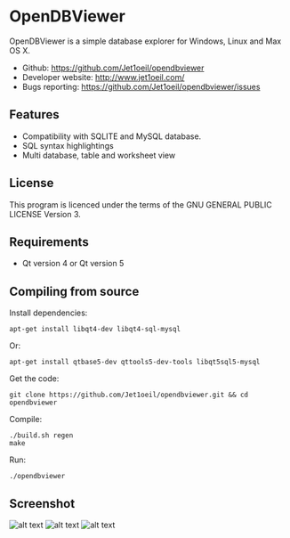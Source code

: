 OpenDBViewer
============

OpenDBViewer is a simple database explorer for Windows, Linux and Max OS X.

- Github: https://github.com/Jet1oeil/opendbviewer
- Developer website: http://www.jet1oeil.com/
- Bugs reporting: https://github.com/Jet1oeil/opendbviewer/issues

Features
--------
- Compatibility with SQLITE and MySQL database.
- SQL syntax highlightings
- Multi database, table and worksheet view

License
-------

This program is licenced under the terms of the GNU GENERAL PUBLIC LICENSE Version 3.

Requirements
------------

- Qt version 4 or Qt version 5

Compiling from source
---------------------

Install dependencies:

    apt-get install libqt4-dev libqt4-sql-mysql

Or:

    apt-get install qtbase5-dev qttools5-dev-tools libqt5sql5-mysql

Get the code:

    git clone https://github.com/Jet1oeil/opendbviewer.git && cd opendbviewer

Compile:

    ./build.sh regen
    make

Run:

    ./opendbviewer

Screenshot
----------

![alt text](https://raw.githubusercontent.com/Jet1oeil/opendbviewer/master/doc/opendbviewer-screenshot-1.png)
![alt text](https://raw.githubusercontent.com/Jet1oeil/opendbviewer/master/doc/opendbviewer-screenshot-2.png)
![alt text](https://raw.githubusercontent.com/Jet1oeil/opendbviewer/master/doc/opendbviewer-screenshot-3.png)

